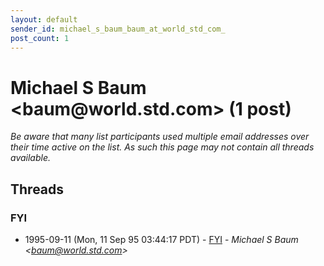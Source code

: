 ```yaml
---
layout: default
sender_id: michael_s_baum_baum_at_world_std_com_
post_count: 1
---
```


# Michael S Baum <baum<span>@</span>world.std.com> (1 post)

_Be aware that many list participants used multiple email addresses over their time active on the list. As such this page may not contain all threads available._

## Threads

### FYI
+ 1995-09-11 (Mon, 11 Sep 95 03:44:17 PDT) - [FYI](/archive/1995/09/a88483d605d2b5469f5af2d0bdd9ea327be1f9dcdceebfd4c3e455ff1a9cf439) - _Michael S Baum \<baum@world.std.com\>_

